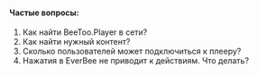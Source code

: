 #### Частые вопросы:

1. Как найти BeeToo.Player в сети?
2. Как найти нужный контент?
3. Сколько пользователей может подключиться к плееру?
4. Нажатия в EverBee не приводит к действиям. Что делать?



